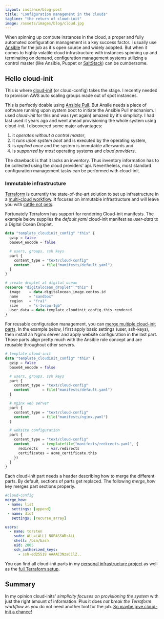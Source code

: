 ```yaml
---
layout: instance/blog-post
title: "Configuration management in the clouds"
tagline: "the return of cloud-init"
image: /assets/images/blog/cloud.jpg
---
```


When spinning up compute instances in the cloud, a proper and fully automated 
configuration management is a key success factor. I usually use [Ansible](https://github.com/ansible/ansible)
for the job as it's open source and widely adopted. 
But when it comes to highly volatile cloud infrastructure with instances 
spinning up and terminating on demand, configuration management
systems utilizing a control master (like Ansible, Puppet or [SaltStack](https://www.saltstack.com/))
can be cumbersome.

<!--more-->

## Hello cloud-init

This is where [cloud-init](https://cloudinit.readthedocs.io/) (or cloud-config) takes the
stage. I recently needed to provision AWS auto scaling groups made out of spot
instances.

This is perfectly doable using [Ansible Pull](https://docs.ansible.com/ansible/latest/cli/ansible-pull.html).
But Ansile needs a piece of software running upon system boot to initiate the 
Ansible Pull mechanism. I used _cloud-init_ for this and was (yet again) amazed by
it's simplicity. I had last used it years ago and went ahead provisioning
the whole system using cloud-init. I discovered some major advantages:

1. it _operates without a control master_,
1. it _runs upon system boot_ and is executed by the operating system,
1. is _applied once_ and the system is immutable afterwards and
1. is _supported by most_ operating systems and _cloud providers_.

The drawback is that it lacks an inventory. Thus inventory information has to be 
collected using the cloud providers' api. Nevertheless, most standard configuration
management tasks can be performed with cloud-init.

### Immutable infrastructure

[Terraform](https://www.terraform.io/docs/index.html) is currently the state-of-the-art solution
to set up infrastructure in a [multi-cloud workflow](https://www.lastweekinaws.com/podcast/screaming-in-the-cloud/episode-67-infrastructure-as-code-with-terraform-and-mitchell-hashimoto/). It focuses
on immutable infrastructure and will leave you with [cattle not pets](http://cloudscaling.com/blog/cloud-computing/the-history-of-pets-vs-cattle/).

Fortunately Terraform has support for rendering Cloud-init manifests. The example below
supplies the _default.yaml_ cloud-init manifest as _user-data_ to a Digital Ocean Droplet.

```terraform
data "template_cloudinit_config" "this" {
  gzip = false
  base64_encode = false

  # users, groups, ssh keys
  part {
    content_type = "text/cloud-config"
    content      = file("manifests/default.yaml")
  }
}

# create droplet at digital ocean
resource "digitalocean_droplet" "this" {
  image    = data.digitalocean_image.centos.id
  name     = "sandbox"
  region   = "fra1"
  size     = "s-1vcpu-1gb"
  user_data = data.template_cloudinit_config.this.rendered
}
```

For reusable configuration management, you can 
[merge multiple cloud-init parts](https://cloudinit.readthedocs.io/en/latest/topics/merging.html#built-in-mergers).
In the example below, I first apply basic settings (user, ssh-keys), then
install an Nginx server and apply website configuration in the last part.
Those parts align pretty much with the Ansible role concept and are reusable
throughout other servers.

```terraform
# template cloud-init
data "template_cloudinit_config" "this" {
  gzip = false
  base64_encode = false

  # users, groups, ssh keys
  part {
    content_type = "text/cloud-config"
    content      = file("manifests/default.yaml")
  }

  # nginx web server
  part {
    content_type = "text/cloud-config"
    content      = file("manifests/nginx.yaml")
  }

  # website configuration
  part {
    content_type = "text/cloud-config"
    content      = templatefile("manifests/redirects.yaml", {
      redirects    = var.redirects
      certificates = acme_certificate.this
    })
  }
}
```

Each cloud-init part needs a header describing how to merge the different parts. By default,
sections of parts get replaced. The following _merge_how_ key merges part sections properly.

```yaml
#cloud-config
merge_how:
 - name: list
   settings: [append]
 - name: dict
   settings: [recurse_array]

users:
  - name: torsten
    sudo: ALL=(ALL) NOPASSWD:ALL
    shell: /bin/bash
    uid: 2005
    ssh_authorized_keys:
      - ssh-ed25519 AAAAC3NzaC1lZ..
```

You can find all cloud-init parts in my [personal infrastructure project](https://github.com/tboeghk/infrastructure/tree/master/redirect-railgun/manifests) as well as the [full Terraform setup](https://github.com/tboeghk/infrastructure/blob/master/redirect-railgun/main.tf).

## Summary

In my opinion cloud-inits' _simplicity focuses on provisioning the system_ with
just the right amount of information. Plus it does _not break the Terraform 
workflow_ as you do not need another tool for the job. 
[So maybe give cloud-init a chance!](https://cloudinit.readthedocs.io/en/latest/topics/examples.html)
